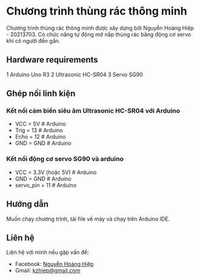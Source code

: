 # Chương trình thùng rác thông minh

Chương trình thùng rác thông minh được xây dựng bởi Nguyễn Hoàng Hiệp - 20213703. Có chức năng tự động mở nắp thùng rác bằng động cơ servo khi có người đến gần.

## Hardware requirements
1 Arduino Uno R3
2 Ultrasonic HC-SR04
3 Servo SG90

## Ghép nối linh kiện
### Kết nối cảm biến siêu âm Ultrasonic HC-SR04 với Arduino
- VCC = 5V  # Arduino
- Trig = 13 # Arduino
- Echo = 12 # Arduino
- GND = GND # Arduino

### Kết nối động cơ servo SG90 và arduino
- VCC = 3.3V (hoặc 5V) # Arduino
- GND = GND            # Arduino
- servo_pin = 11       # Arduino

## Hướng dẫn
Muốn chạy chương trình, tải file về máy và chạy trên Arduino IDE.

## Liên hệ
Liên hệ với mình nếu gặp vấn đề:
- Facebook: [Nguyễn Hoàng Hiệp](https://www.facebook.com/profile.php?id=100009669068016)
- Gmail: kzhiep@gmail.com

